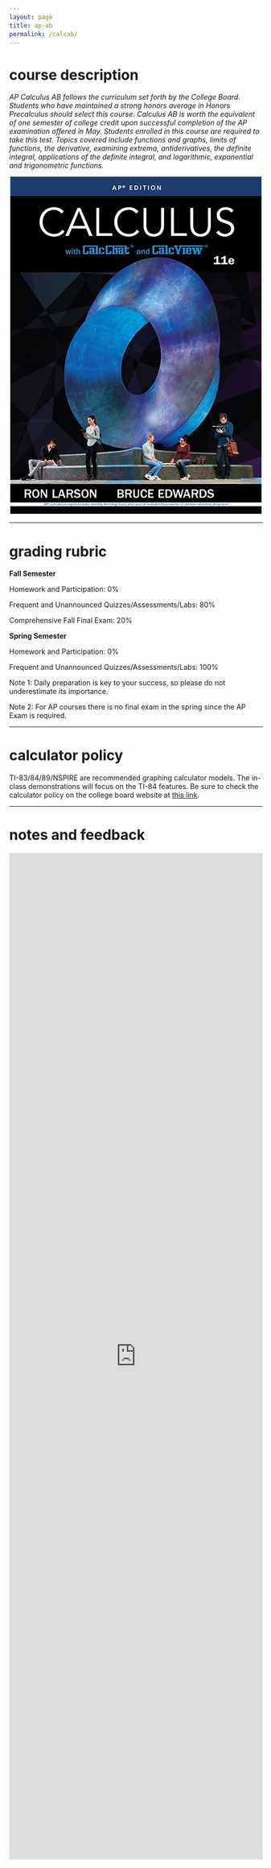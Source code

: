 ```yaml
---
layout: page
title: ap-ab
permalink: /calcab/
---
```


# course description

<i>AP Calculus AB follows the curriculum set forth by the College Board. Students who have maintained a strong honors average in Honors Precalculus should select this course. Calculus AB is worth the equivalent of one semester of college credit upon successful completion of the AP examination offered in May. Students enrolled in this course are required to take this test. Topics covered include functions and graphs, limits of functions, the derivative, examining extrema, antiderivatives, the definite integral, applications of the definite integral, and logarithmic, exponential and trigonometric functions. </i> <br>

<p align="center"> <img src="/d-img/larson.jpeg"></p>

---

# grading rubric

<b>Fall Semester</b>

Homework and Participation: 0%

Frequent and Unannounced Quizzes/Assessments/Labs: 80%

Comprehensive Fall Final Exam: 20%



<b>Spring Semester</b>

Homework and Participation: 0%

Frequent and Unannounced Quizzes/Assessments/Labs: 100%

Note 1:   Daily preparation is key to your success, so please do not underestimate its importance. 

Note 2:  For AP courses there is no final exam in the spring since the AP Exam is required.

---

# calculator policy

TI-83/84/89/NSPIRE are recommended graphing calculator models. The in-class demonstrations will focus on the TI-84 features. Be sure to check the calculator policy on the college board website at <a href="https://apstudents.collegeboard.org/exam-policies-guidelines/calculator-policies" target="_blank">this link</a>.

---

# notes and feedback

 <iframe width="100%" height="2000" style="border: none;" src="https://apteacher.github.io/d-ca-html/ab.html"></iframe>
